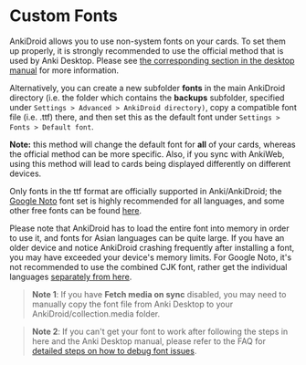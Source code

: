 # Custom Fonts

AnkiDroid allows you to use non-system fonts on your cards. To set them up properly, it is strongly recommended to use the official method that is used by Anki Desktop. Please see [the corresponding section in the desktop manual](https://docs.ankiweb.net/templates/styling.html#installing-fonts) for more information.

Alternatively, you can create a new subfolder **fonts** in the main AnkiDroid directory (i.e. the folder which contains the **backups** subfolder, specified under `Settings > Advanced > AnkiDroid directory)`, copy a compatible font file (i.e. .ttf) there, and then set this as the default font under `Settings > Fonts > Default font`. 

**Note:** this method will change the default font for **all** of your cards, whereas the official method can be more specific. Also, if you sync with AnkiWeb, using this method will lead to cards being displayed differently on different devices.

Only fonts in the ttf format are officially supported in Anki/AnkiDroid; the [Google Noto](https://fonts.google.com/noto) font set is highly recommended for all languages, and some other free fonts can be found [here](https://github.com/ankidroid/Anki-Android/wiki/Freely-distributable-fonts).

Please note that AnkiDroid has to load the entire font into memory in order to use it, and fonts for Asian languages can be quite large. If you have an older device and notice AnkiDroid crashing frequently after installing a font, you may have exceeded your device's memory limits. For Google Noto, it's not recommended to use the combined CJK font, rather get the individual languages [separately from here](https://github.com/googlei18n/noto-cjk).

>**Note 1**: If you have **Fetch media on sync** disabled, you may need to manually copy the font file from Anki Desktop to your AnkiDroid/collection.media folder.

>**Note 2**: If you can't get your font to work after following the steps in here and the Anki Desktop manual, please refer to the FAQ for <a href="https://github.com/ankidroid/Anki-Android/wiki/FAQ#i-followed-the-instructions-in-the-manual-but-i-still-cant-get-my-custom-font-to-work">detailed steps on how to debug font issues</a>.
